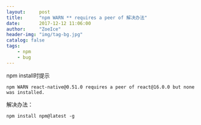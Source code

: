 ```yaml
---
layout:     post
title:      "npm WARN ** requires a peer of 解决办法"
date:       2017-12-12 11:06:00
author:     "ZoeIce"
header-img: "img/tag-bg.jpg"
catalog: false
tags:
    - npm
    - bug
---
```


npm install时提示
```Shell
npm WARN react-native@0.51.0 requires a peer of react@16.0.0 but none was installed.
```

解决办法：
```Shell
npm install npm@latest -g
```